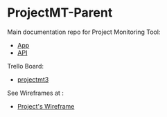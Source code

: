 # ProjectMT-Parent
Main documentation repo for Project Monitoring Tool:

 * [App](https://github.com/chocolateIronman/ProjectMT-SPWA)
 * [API](https://github.com/chocolateIronman/ProjectMT-API)
 
 
 Trello Board:
 
 * [projectmt3](https://trello.com/projectmt3)
 
See Wireframes at : 

* [Project's Wireframe](https://chocolateironman.github.io/ProjectMT-Parent/)

